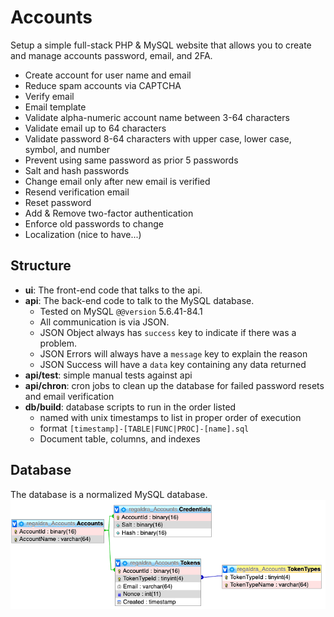# Accounts

Setup a simple full-stack PHP & MySQL website that allows you to create and manage accounts password, email, and 2FA.

- Create account for user name and email
- Reduce spam accounts via CAPTCHA
- Verify email
- Email template
- Validate alpha-numeric account name between 3-64 characters
- Validate email up to 64 characters
- Validate password 8-64 characters with upper case, lower case, symbol, and number
- Prevent using same password as prior 5 passwords
- Salt and hash passwords
- Change email only after new email is verified
- Resend verification email
- Reset password
- Add & Remove two-factor authentication
- Enforce old passwords to change
- Localization (nice to have...)

## Structure
- **ui**: The front-end code that talks to the api.
- **api**: The back-end code to talk to the MySQL database.
    - Tested on MySQL `@@version` 5.6.41-84.1
    - All communication is via JSON.
    - JSON Object always has `success` key to indicate if there was a problem.
    - JSON Errors will always have a `message` key to explain the reason
    - JSON Success will have a `data` key containing any data returned
- **api/test**: simple manual tests against api
- **api/chron**: cron jobs to clean up the database for failed password resets and email verification
- **db/build**: database scripts to run in the order listed
  - named with unix timestamps to list in proper order of execution
  - format `[timestamp]-[TABLE|FUNC|PROC]-[name].sql`
  - Document table, columns, and indexes

## Database
The database is a normalized MySQL database.
![image](db-schema.png)
